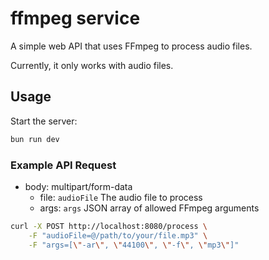 # ffmpeg service

A simple web API that uses FFmpeg to process audio files.

Currently, it only works with audio files.

## Usage

Start the server:

```sh
bun run dev
```

### Example API Request

- body: multipart/form-data
  - file: `audioFile` The audio file to process
  - args: `args` JSON array of allowed FFmpeg arguments

```sh
curl -X POST http://localhost:8080/process \
    -F "audioFile=@/path/to/your/file.mp3" \
    -F "args=[\"-ar\", \"44100\", \"-f\", \"mp3\"]"
```
